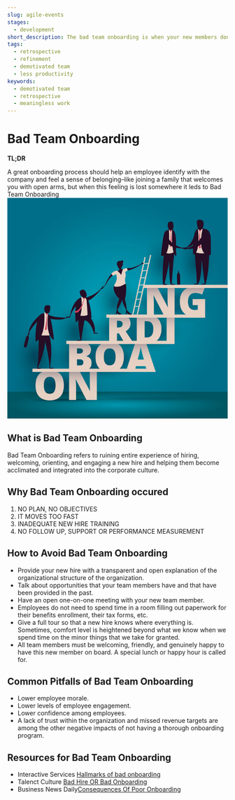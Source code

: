```yaml
---
slug: agile-events
stages:
  - development
short_description: The bad team onboarding is when your new members don't receive the crucial information at the pace.
tags:
  - retrospective
  - refinement
  - demotivated team
  - less productivity
keywords:
  - demotivated team
  - retrospective
  - meaningless work
---
```


# Bad Team Onboarding

**TL;DR**

A great onboarding process should help an employee identify with the company and feel a sense of belonging–like joining a family that welcomes you with open arms, but when this feeling is lost somewhere it leds to Bad Team Onboarding
![Onboarding](/files/bad_team_onboarding.jpg)


## What is Bad Team Onboarding

Bad Team Onboarding refers to ruining entire experience of hiring, welcoming, orienting, and engaging a new hire and helping them become acclimated and integrated into the corporate culture.


## Why Bad Team Onboarding occured
1. NO PLAN, NO OBJECTIVES
2. IT MOVES TOO FAST
3. INADEQUATE NEW HIRE TRAINING
4. NO FOLLOW UP, SUPPORT OR PERFORMANCE MEASUREMENT


## How to Avoid Bad Team Onboarding
- Provide your new hire with a transparent and open explanation of the organizational structure of the organization. 
- Talk about opportunities that your team members have and that have been provided in the past.
- Have an open one-on-one meeting with your new team member. 
- Employees do not need to spend time in a room filling out paperwork for their benefits enrollment, their tax forms, etc.
- Give a full tour so that a new hire knows where everything is. Sometimes, comfort level is heightened beyond what we know when we spend time on the minor things that we take for granted.
- All team members must be welcoming, friendly, and genuinely happy to have this new member on board. A special lunch or happy hour is called for.

## Common Pitfalls of Bad Team Onboarding

- Lower employee morale.
- Lower levels of employee engagement.
- Lower confidence among employees.
- A lack of trust within the organization and missed revenue targets are among the other negative impacts of not having a thorough onboarding program.

## Resources for Bad Team Onboarding
- Interactive Services [Hallmarks of bad onboarding](https://www.interactiveservices.com/latest-news/prepare-to-fail-the-hallmarks-of-bad-onboarding-programs/)
- Talenct Culture [Bad Hire OR Bad Onboarding](https://talentculture.com/bad-hire-or-bad-onboarding-10-tips-for-successful-new-hire-assimilation/)
- Business News Daily[Consequences Of Poor Onboarding](https://www.businessnewsdaily.com/9936-consequences-poor-onboarding.html)
